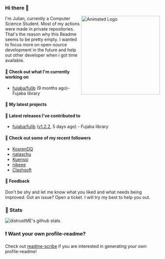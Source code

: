 ### Hi there 👋

<img align="right" src="https://github.com/distrustME/distrustME/blob/master/assets/animated-logo.gif" alt="Animated Logo" width="256" height="256" />
I'm Julian, currently a Computer Science Student. Most of my actions were made in private repositories. That's the reason why this Readme seems to be pretty empty.
I wanted to focus more on open-source development in the future and help out other developer when i got time available.

#### 👷 Check out what I'm currently working on

- [fujaba/fulib](https://github.com/fujaba/fulib) (9 months ago)- Fujaba library

#### 🌱 My latest projects


#### 🔭 Latest releases I've contributed to

- [fujaba/fulib](https://github.com/fujaba/fulib) ([v1.2.2](https://github.com/fujaba/fulib/releases/tag/v1.2.2), 5 days ago) - Fujaba library

#### 👯 Check out some of my recent followers

- [KosrenDQ](https://github.com/KosrenDQ)
- [nataschu](https://github.com/nataschu)
- [Kuenssi](https://github.com/Kuenssi)
- [nikeee](https://github.com/nikeee)
- [Clashsoft](https://github.com/Clashsoft)

#### 💬 Feedback
Don't be shy and let me know what you liked and what needs being improved. 
Got an issue? Open a ticket. I will try my best to help you out.

### 🔅 Stats
![distrustME's github stats](https://github-readme-stats.vercel.app/api?username=distrustME&show_icons=true&theme=dracula)

### ❗ Want your own profile-readme?
Check out [readme-scribe](https://github.com/muesli/readme-scribe) if you are interested in generating your own profile-readme!
